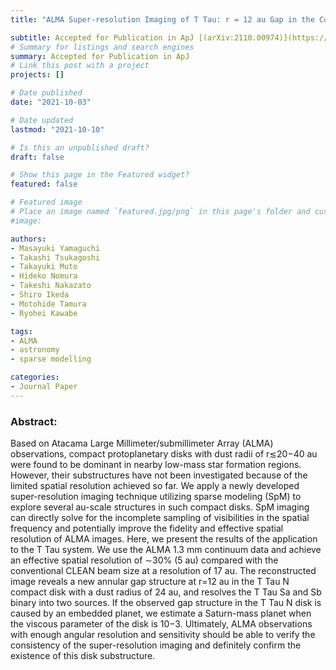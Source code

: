 ```yaml
---
title: "ALMA Super-resolution Imaging of T Tau: r = 12 au Gap in the Compact Dust Disk around T Tau NA"

subtitle: Accepted for Publication in ApJ [(arXiv:2110.00974)](https://arxiv.org/abs/2110.00974)
# Summary for listings and search engines
summary: Accepted for Publication in ApJ
# Link this post with a project
projects: []

# Date published
date: "2021-10-03"

# Date updated
lastmod: "2021-10-10"

# Is this an unpublished draft?
draft: false

# Show this page in the Featured widget?
featured: false

# Featured image
# Place an image named `featured.jpg/png` in this page's folder and customize its options here.
#image:

authors:
- Masayuki Yamaguchi
- Takashi Tsukagoshi
- Takayuki Muto
- Hideko Nomura
- Takeshi Nakazato
- Shiro Ikeda
- Motohide Tamura
- Ryohei Kawabe

tags:
- ALMA
- astronomy
- sparse modelling

categories:
- Journal Paper
---
```


### Abstract:

Based on Atacama Large Millimeter/submillimeter Array (ALMA) observations, compact protoplanetary disks with dust radii of r≲20−40 au were found to be dominant in nearby low-mass star formation regions. However, their substructures have not been investigated because of the limited spatial resolution achieved so far. We apply a newly developed super-resolution imaging technique utilizing sparse modeling (SpM) to explore several au-scale structures in such compact disks. SpM imaging can directly solve for the incomplete sampling of visibilities in the spatial frequency and potentially improve the fidelity and effective spatial resolution of ALMA images. Here, we present the results of the application to the T Tau system. We use the ALMA 1.3 mm continuum data and achieve an effective spatial resolution of ∼30% (5 au) compared with the conventional CLEAN beam size at a resolution of 17 au. The reconstructed image reveals a new annular gap structure at r=12 au in the T Tau N compact disk with a dust radius of 24 au, and resolves the T Tau Sa and Sb binary into two sources. If the observed gap structure in the T Tau N disk is caused by an embedded planet, we estimate a Saturn-mass planet when the viscous parameter of the disk is 10−3. Ultimately, ALMA observations with enough angular resolution and sensitivity should be able to verify the consistency of the super-resolution imaging and definitely confirm the existence of this disk substructure.
